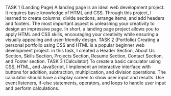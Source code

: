TASK 1 (Landing Page)
A landing page is an ideal web development project. It requires basic knowledge of HTML and CSS. Through this project, I learned to create columns, divide sections, arrange items, and add headers and footers. The most important aspect is unleashing your creativity to design an impressive page. In short, a landing page project allows you to apply HTML and CSS skills, encouraging your creativity while ensuring a visually appealing and user-friendly design.
TASK 2 (Portfolio)
Creating a personal portfolio using CSS and HTML is a popular beginner web development project. in this task, I created a Header Section, About Us Section, Skills Section, Projects Section, Resume Section, Contact Section, and Footer section.
TASK 3 (Calculator)
To create a basic calculator using CSS, HTML, and JavaScript, I implement an interactive interface with buttons for addition, subtraction, multiplication, and division operations. The calculator should have a display screen to show user input and results. Use event listeners, if-else statements, operators, and loops to handle user input and perform calculations.
